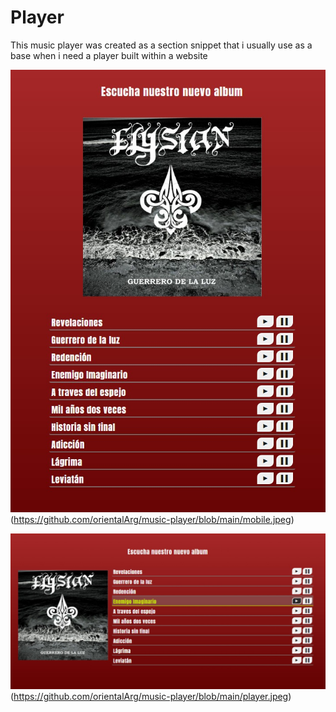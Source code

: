 # Player
This music player was created as a section snippet that i usually use as a base when i need a player built  within a website 

![player mobile](https://github.com/orientalArg/music-player/blob/main/mobile.jpeg)
(https://github.com/orientalArg/music-player/blob/main/mobile.jpeg)

![player desktop](https://github.com/orientalArg/music-player/blob/main/player.jpeg)
(https://github.com/orientalArg/music-player/blob/main/player.jpeg)
